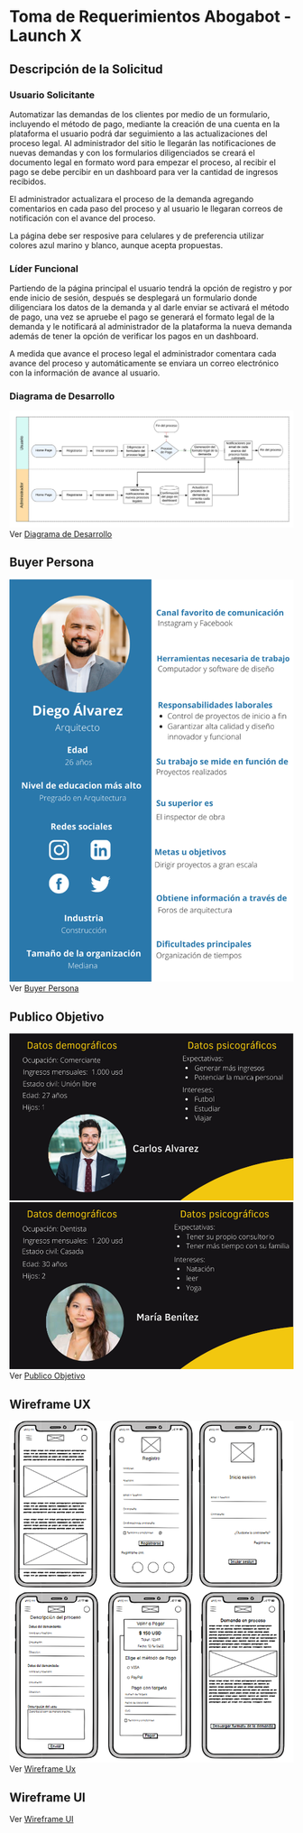 # Toma de Requerimientos Abogabot - Launch X

## Descripción de la Solicitud

### Usuario Solicitante

Automatizar las demandas de los clientes por medio de un formulario, incluyendo el método de pago, mediante la creación de una cuenta en la plataforma el usuario podrá dar seguimiento a las actualizaciones del proceso legal.
Al administrador del sitio le llegarán las notificaciones de nuevas demandas y con los formularios diligenciados se creará el documento legal en formato word para empezar el proceso, al recibir el pago se debe percibir en un dashboard para ver la cantidad de ingresos recibidos.

El administrador actualizara el proceso de la demanda agregando comentarios en cada paso del proceso y al usuario le llegaran correos de notificación con el avance del proceso.

La página debe ser resposive para celulares y de preferencia utilizar colores azul marino y blanco, aunque acepta propuestas.

### Líder Funcional

Partiendo de la página principal el usuario tendrá la opción de registro y por ende inicio de sesión, después se desplegará un formulario donde diligenciara los datos de la demanda y al darle enviar se activará el método de pago, una vez se apruebe el pago se generará el formato legal de la demanda y le notificará al administrador de la plataforma la nueva demanda además de tener la opción de verificar los pagos en un dashboard.

A medida que avance el proceso legal el administrador comentara cada avance del proceso y automáticamente se enviara un correo electrónico con la información de avance al usuario.

### Diagrama de Desarrollo

![Diagrama de flujo del desarrollo](Diagrama_de_desarrollo_Abogabot.svg)
Ver [Diagrama de Desarrollo](https://lucid.app/documents/view/a26c1a7c-2b32-48ad-88c9-5cc041d3c4f0)

## Buyer Persona

![Buyer Persona Abogabot](Buyer_Persona_Abogabot.png)
Ver [Buyer Persona](https://acortar.link/1Myy2N)

## Publico Objetivo

![Publico objetivo Abogabot 1](Publico_Ob_1.png)
![Publico objetivo Abogabot 2](Publico_Ob_2.png)
Ver [Publico Objetivo](https://acortar.link/CEYl4N)

## Wireframe UX

![Wireframe Experiencia de Usuario Abogabot](Wireframe_UX.png)
Ver [Wireframe Ux](https://balsamiq.cloud/so1hiee/ptnr57k)

## Wireframe UI

Ver [Wireframe UI](https://www.figma.com/proto/3SG9DHsalxMbIZdNl4wKjP/Untitled?node-id=6%3A29&scaling=contain&page-id=0%3A1)
